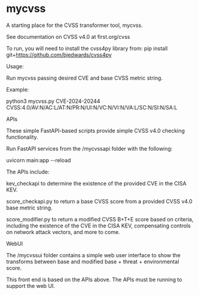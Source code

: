 # mycvss

A starting place for the CVSS transformer tool, mycvss.

See documentation on CVSS v4.0 at first.org/cvss

To run, you will need to install the cvss4py library from:
pip install git+https://github.com/bjedwards/cvss4py

Usage:

Run mycvss passing desired CVE and base CVSS metric string.

Example:

python3 mycvss.py CVE-2024-20244 CVSS:4.0/AV:N/AC:L/AT:N/PR:N/UI:N/VC:N/VI:N/VA:L/SC:N/SI:N/SA:L

APIs

These simple FastAPI-based scripts provide simple CVSS v4.0 checking functionality.

Run FastAPI services from the /mycvssapi folder with the following:

uvicorn main:app --reload

The APIs include:

kev_checkapi to determine the existence of the provided CVE in the CISA KEV.

score_checkapi.py to return a base CVSS score from a provided CVSS v4.0 base metric string.

score_modifier.py to return a modified CVSS B+T+E score based on criteria, including the existence of the CVE in the CISA KEV, compensating controls on network attack vectors, and more to come.

WebUI

The /mycvssui folder contains a simple web user interface to show the transforms between base and modified base + threat + environmental score.

This front end is based on the APIs above. The APIs must be running to support the web UI.
